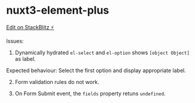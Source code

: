 # nuxt3-element-plus

[Edit on StackBlitz ⚡️](https://stackblitz.com/edit/nuxt-3-element-plus)

Issues:

1. Dynamically hydrated `el-select` and `el-option` shows `[object Object]` as label. 

Expected behaviour: Select the first option and display appropriate label.

2. Form validation rules do not work. 

3. On Form Submit event, the `fields` property retuns `undefined`.